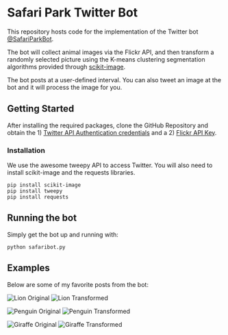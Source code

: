 # Safari Park Twitter Bot

This repository hosts code for the implementation of the Twitter bot [@SafariParkBot](https://twitter.com/SafariParkBot). 

The bot will collect animal images via the Flickr API, and then transform a randomly selected picture using the K-means clustering segmentation algorithms provided through [scikit-image](http://scikit-image.org/).

The bot posts at a user-defined interval. You can also tweet an image at the bot and it will process the image for you. 

## Getting Started

After installing the required packages, clone the GitHub Repository and obtain the 1) [Twitter API Authentication credentials](https://developer.twitter.com/en/docs/basics/authentication/overview/oauth) and a 2) [Flickr API Key](https://www.flickr.com/services/api/misc.api_keys.html).

### Installation

We use the awesome tweepy API to access Twitter. You will also need to install scikit-image and the requests libraries.

```
pip install scikit-image
pip install tweepy
pip install requests
```

## Running the bot

Simply get the bot up and running with: 

```
python safaribot.py
```


## Examples

Below are some of my favorite posts from the bot:


![Lion Original](https://upload.wikimedia.org/wikipedia/commons/7/73/Lion_waiting_in_Namibia.jpg)
![Lion Transformed](https://pbs.twimg.com/media/DLjeD2vVoAEBTCT.jpg)

![Penguin Original](https://pbs.twimg.com/media/DL_UIX-VwAUwC-E.jpg:large)
![Penguin Transformed](https://pbs.twimg.com/media/DL_UKVnUQAYGbKH.jpg:large)

![Giraffe Original](https://pbs.twimg.com/media/DMHeCb8V4AI4qX-.jpg:large)
![Giraffe Transformed](https://pbs.twimg.com/media/DMHeFK_U8AAlvDj.jpg:large)

